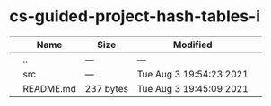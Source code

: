 # cs-guided-project-hash-tables-i

<table><thead><tr class="header"><th></th><th>Name</th><th>Size</th><th>Modified</th><th></th></tr></thead><tbody><tr class="odd"><td></td><td><span class="goup">..</span></td><td>—</td><td>—</td><td></td></tr><tr class="even"><td></td><td><span class="name">src</span></td><td>—</td><td>Tue Aug 3 19:54:23 2021</td><td></td></tr><tr class="odd"><td></td><td><span class="name">README.md</span></td><td>237 bytes</td><td>Tue Aug 3 19:45:09 2021</td><td></td></tr></tbody></table>
